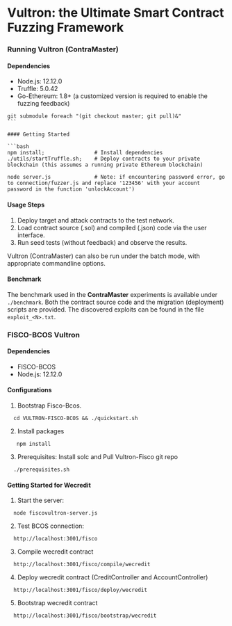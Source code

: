 # Vultron: the Ultimate Smart Contract Fuzzing Framework


### Running Vultron (ContraMaster)

#### Dependencies

* Node.js: 12.12.0
* Truffle: 5.0.42
* Go-Ethereum: 1.8+ (a customized version is required to enable the fuzzing feedback)
```
git submodule foreach "(git checkout master; git pull)&"                                           ```

#### Getting Started

```bash
npm install;                # Install dependencies
./utils/startTruffle.sh;    # Deploy contracts to your private blockchain (this assumes a running private Ethereum blockchain)

node server.js              # Note: if encountering password error, go to connection/fuzzer.js and replace '123456' with your account password in the function 'unlockAccount')
```
#### Usage Steps

1. Deploy target and attack contracts to the test network.
1. Load contract source (.sol) and compiled (.json) code via the user interface.
1. Run seed tests (without feedback) and observe the results.

Vultron (ContraMaster) can also be run under the batch mode, with appropriate commandline options.

#### Benchmark

The benchmark used in the **ContraMaster** experiments is available under ```./benchmark```.
Both the contract source code and the migration (deployment) scripts are provided. The discovered exploits can be found in the file ```exploit_<N>.txt```.


### FISCO-BCOS Vultron

#### Dependencies

* FISCO-BCOS
* Node.js: 12.12.0

#### Configurations

1. Bootstrap Fisco-Bcos. 
```
  cd VULTRON-FISCO-BCOS && ./quickstart.sh
```

2. Install packages

```
   npm install
```

3. Prerequisites: Install solc and Pull Vultron-Fisco git repo 
```
  ./prerequisites.sh 
```
#### Getting Started for Wecredit

1. Start the server:
```
  node fiscovultron-server.js
```
 2. Test BCOS connection:
```
  http://localhost:3001/fisco  
```
<!-- 3. Test BCOS deploy:
```
  http://localhost:3000/fisco/deploy/wecredit 
``` -->
3. Compile wecredit contract
```
  http://localhost:3001/fisco/compile/wecredit 
```
4. Deploy wecredit contract (CreditController and AccountController)
```
  http://localhost:3001/fisco/deploy/wecredit 
```
5. Bootstrap wecredit contract
```
  http://localhost:3001/fisco/bootstrap/wecredit 
```
